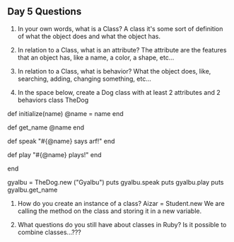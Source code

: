 ## Day 5 Questions

1. In your own words, what is a Class?
A class it's some sort of definition of what the object does and what the object has.

1. In relation to a Class, what is an attribute?
The attribute are the features that an object has, like a name, a color, a shape, etc...

1. In relation to a Class, what is behavior?
What the object does, like, searching, adding, changing something, etc...

1. In the space below, create a Dog class with at least 2 attributes and 2 behaviors
class TheDog

def initialize(name)
    @name = name
  end

  def get_name
    @name
  end

  def speak
    "#{@name} says arf!"
  end

  def play
    "#{@name} plays!"
  end

end

gyalbu = TheDog.new ("Gyalbu")
puts gyalbu.speak
puts gyalbu.play
puts gyalbu.get_name

1. How do you create an instance of a class?
Aizar = Student.new
We are calling the method on the class and storing it in a new variable.

1. What questions do you still have about classes in Ruby?
Is it possible to combine classes...???
